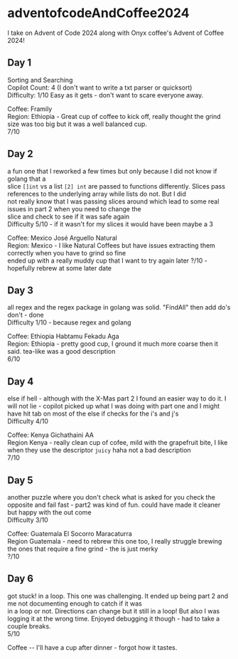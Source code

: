 # adventofcodeAndCoffee2024
I take on Advent of Code 2024 along with Onyx coffee's Advent of Coffee 2024!

## Day 1
Sorting and Searching <br />
Copilot Count: 4 (I don't want to write a txt parser or quicksort) <br />
Difficulty: 1/10 Easy as it gets - don't want to scare everyone away.<br /> 

Coffee: Framily <br />
Region: Ethiopia - Great cup of coffee to kick off, really thought the grind size was too big but it was a well balanced cup.<br /> 7/10 <br />

## Day 2
a fun one that I reworked a few times but only because I did not know if golang that a <br /> 
slice `[]int` vs a list `[2] int` are passed to functions differently. Slices pass references to the underlying array while lists do not. But I did <br /> not really know that I was passing slices around which lead to some real issues in part 2 when you need to change the <br /> slice and check to see if it was safe again <br />
Difficulty 5/10 - if it wasn't for my slices it would have been maybe a 3 <br />

Coffee: Mexico José Arguello Natural <br />
Region: Mexico - I like Natural Coffees but have issues extracting them correctly when you have to grind so fine <br /> ended up with a really muddy cup that I want to try again later
?/10 - hopefully rebrew at some later date

## Day 3
all regex and the regex package in golang was solid. "FindAll" then add do's don't - done <br />
Difficulty 1/10 - because regex and golang <br />

Coffee: Ethiopia Habtamu Fekadu Aga <br />
Region: Ethiopia - pretty good cup, I ground it much more coarse then it said. tea-like was a good description <br />
6/10

## Day 4
else if hell - although with the X-Mas part 2 I found an easier way to do it. I will not lie - copilot picked up what I was doing with part one and I might have hit tab on most of the else if checks for the i's and j's<br />
Difficulty 4/10<br />

Coffee: Kenya Gichathaini AA <br />
Region Kenya - really clean cup of cofee, mild with the grapefruit bite, I like when they use the descriptor `juicy` haha not a bad description <br />
7/10

## Day 5
another puzzle where you don't check what is asked for you check the opposite and fail fast - part2 was kind of fun. could have made it cleaner but happy with the out come <br />
Difficulty 3/10<br />

Coffee: Guatemala El Socorro Maracaturra <br />
Region Guatemala - need to rebrew this one too, I really struggle brewing the ones that require a fine grind - the is just merky <br />
?/10

## Day 6
got stuck! in a loop. This one was challenging. It ended up being part 2 and me not documenting enough to catch if it was <br /> in a loop or not. Directions can change but it still in a loop! But also I was logging it at the wrong time. Enjoyed debugging it though - had to take a couple breaks. <br />
5/10 <br />

Coffee -- I'll have a cup after dinner - forgot how it tastes. <br />

